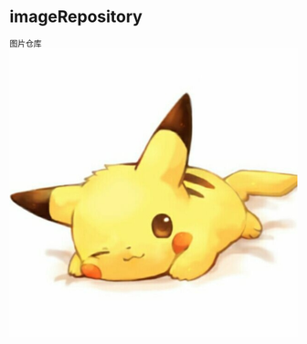 # imageRepository
图片仓库
![test](https://raw.githubusercontent.com/rjq123/imageRepository/main/QQ.png)

